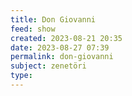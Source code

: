 ```yaml
---
title: Don Giovanni
feed: show
created: 2023-08-21 20:35
date: 2023-08-27 07:39
permalink: don-giovanni
subject: zenetöri
type: 
---
```

